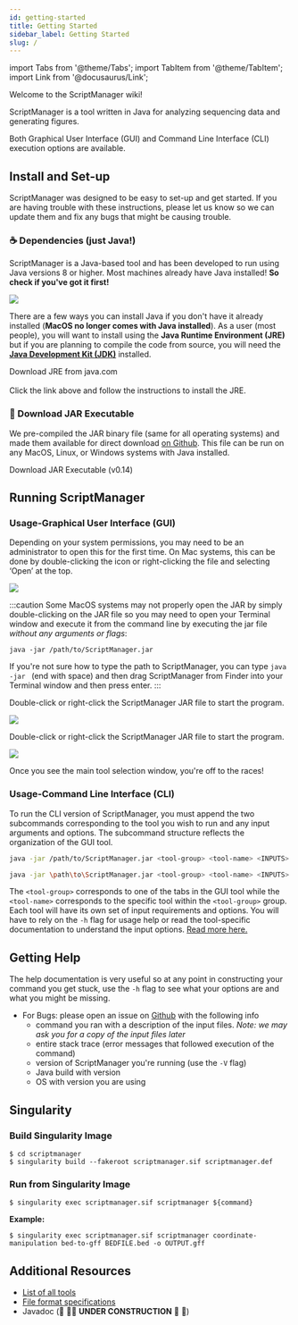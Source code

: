 ```yaml
---
id: getting-started
title: Getting Started
sidebar_label: Getting Started
slug: /
---
```


import Tabs from '@theme/Tabs';
import TabItem from '@theme/TabItem';
import Link from '@docusaurus/Link';

Welcome to the ScriptManager wiki!

ScriptManager is a tool written in Java for analyzing sequencing data and generating figures.

Both Graphical User Interface (GUI) and Command Line Interface (CLI) execution options are available.

## Install and Set-up
ScriptManager was designed to be easy to set-up and get started. If you are having trouble with these instructions, please let us know so we can update them and fix any bugs that might be causing trouble.

### ☕ Dependencies (just Java!)
ScriptManager is a Java-based tool and has been developed to run using Java versions 8 or higher. Most machines already have Java installed! **So check if you've got it first!**

<div class="tutorial-img-flow-container">
  <img src={require('./img/java-com.png').default} style={{width:40+'%',}} />
</div>

There are a few ways you can install Java if you don't have it already installed (**MacOS no longer comes with Java installed**). As a user (most people), you will want to install using the **Java Runtime Environment (JRE)** but if you are planning to compile the code from source, you will need the **[Java Development Kit (JDK)][sdk-notes]** installed.

<Link
  className="button button--primary"
  href="https://www.java.com/en/">
  Download JRE from java.com
</Link>
<br/><br/>
Click the link above and follow the instructions to install the JRE.

### 🫙 Download JAR Executable
We pre-compiled the JAR binary file (same for all operating systems) and made them available for direct download [on Github][github-releases]. This file can be run on any MacOS, Linux, or Windows systems with Java installed.

<Link
  className="button button--primary"
  href="https://github.com/CEGRcode/scriptmanager/releases/download/v0.14/ScriptManager-v0.14.jar">
  Download JAR Executable (v0.14)
</Link>

## Running ScriptManager

### Usage-Graphical User Interface (GUI)

<Tabs>
  <TabItem value="macos" label="MacOS" default>

Depending on your system permissions, you may need to be an administrator to open this for the first time. On Mac systems, this can be done by double-clicking the icon or right-clicking the file and selecting ‘Open’ at the top.

<div class="tutorial-img-flow-container">
  <img src={require('/static/md-img/General/MacOpenSM.png').default} style={{width:40+'%',border:'solid 1px'}} />
</div>

:::caution
Some MacOS systems may not properly open the JAR by simply double-clicking on the JAR file so you may need to open your Terminal window and execute it from the command line by executing the jar file *without any arguments or flags*:

```
java -jar /path/to/ScriptManager.jar
```

If you're not sure how to type the path to ScriptManager, you can type `java -jar ` (end with space) and then drag ScriptManager from Finder into your Terminal window and then press enter.
:::

  </TabItem>
  <TabItem value="linux" label="Linux">

Double-click or right-click the ScriptManager JAR file to start the program.

<div class="tutorial-img-flow-container">
  <img src={require('/static/md-img/General/LinuxOpenSM.png').default} style={{width:40+'%',border:'solid 1px'}} />
</div>


  </TabItem>
  <TabItem value="windows" label="Windows">

Double-click or right-click the ScriptManager JAR file to start the program.

<div class="tutorial-img-flow-container">
  <img src={require('/static/md-img/General/WindowsOpenSM.png').default} style={{width:40+'%',border:'solid 1px'}} />
</div>


  </TabItem>
</Tabs>

Once you see the main tool selection window, you're off to the races!


### Usage-Command Line Interface (CLI)

To run the CLI version of ScriptManager, you must append the two subcommands corresponding to the tool you wish to run and any input arguments and options. The subcommand structure reflects the organization of the GUI tool.

<Tabs>
  <TabItem value="macos-linux" label="MacOS & Linux" default>

```bash
java -jar /path/to/ScriptManager.jar <tool-group> <tool-name> <INPUTS> <OPTIONS>
```

  </TabItem>
  <TabItem value="windows" label="Windows">

```bash
java -jar \path\to\ScriptManager.jar <tool-group> <tool-name> <INPUTS> <OPTIONS>
```

  </TabItem>

</Tabs>

The `<tool-group>` corresponds to one of the tabs in the GUI tool while the `<tool-name>` corresponds to the specific tool within the `<tool-group>` group. Each tool will have its own set of input requirements and options. You will have to rely on the `-h` flag for usage help or read the tool-specific documentation to understand the input options. [Read more here.][cli]


## Getting Help

The help documentation is very useful so at any point in constructing your command you get stuck, use the `-h` flag to see what your options are and what you might be missing.

<!---Read through the tool guide (use `-h` flag if using CLI) to check for parameter restrictions-->
<!---Add FAQs page-->
* For Bugs: please open an issue on [Github][github-repo] with the following info
    * command you ran with a description of the input files. _Note: we may ask you for a copy of the input files later_
    * entire stack trace (error messages that followed execution of the command)
    * version of ScriptManager you're running (use the `-V` flag)
    * Java build with version
    * OS with version you are using


## Singularity

### Build Singularity Image
```
$ cd scriptmanager
$ singularity build --fakeroot scriptmanager.sif scriptmanager.def
```

### Run from Singularity Image
```
$ singularity exec scriptmanager.sif scriptmanager ${command}
```

**Example:**
```
$ singularity exec scriptmanager.sif scriptmanager coordinate-manipulation bed-to-gff BEDFILE.bed -o OUTPUT.gff
```


## Additional Resources
* [List of all tools][tool-index]
* [File format specifications][file-formats]
* Javadoc (🚧 👷‍♀️ **UNDER CONSTRUCTION** 👷‍ 🚧)

[github-releases]:https://github.com/CEGRcode/scriptmanager/releases
[github-repo]:https://github.com/CEGRcode/scriptmanager
[github-v14]:https://github.com/CEGRcode/scriptmanager/releases/download/v0.14/ScriptManager-v0.14.jar

[sdk-notes]:/docs/Guides/Contributing/developer-guidelines#java-development-toolkit-jdk
[cli]:/docs/Guides/Getting-Started/command-line
[file-formats]:/docs/Guides/Getting-Started/file-formats
[tool-index]:/docs/Guides/tool-index
